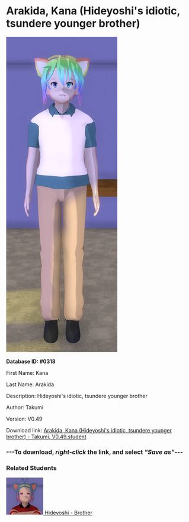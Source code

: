 # Arakida, Kana (Hideyoshi's idiotic, tsundere younger brother)

<img src="../../Files/Images/Arakida, Kana (Hideyoshi's idiotic, tsundere younger brother).png" title="Arakida, Kana (Hideyoshi's idiotic, tsundere younger brother) - Takumi, V0.49">

**Database ID: #0318**

First Name: Kana

Last Name: Arakida

Description: Hideyoshi's idiotic, tsundere younger brother

Author: Takumi

Version: V0.49

Download link: <a href="https://raw.githubusercontent.com/Arbiter1223/Daigaku-Gurashi-Custom-Students/master/Files/Student%20Files/Arakida%2C%20Kana%20(Hideyoshi's%20idiotic%2C%20tsundere%20younger%20brother)%20-%20Takumi%2C%20V0.49.student">Arakida, Kana (Hideyoshi's idiotic, tsundere younger brother) - Takumi, V0.49.student</a>

### ---**To download, _right-click_ the link, and select _"Save as"_**---

### Related Students

<a href="Arakida, Hideyoshi (Kana's meaner, older brother).md"><img src="../../Files/Thumbs/Arakida, Hideyoshi (Kana's meaner, older brother).png" height="100" width="100" title="Arakida, Hideyoshi (Kana's meaner, older brother) - Takumi, V0.49"></a><a href="Arakida, Hideyoshi (Kana's meaner, older brother).md"> Hideyoshi - Brother</a>

